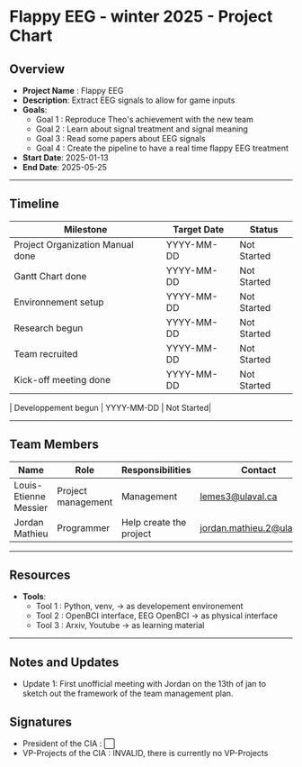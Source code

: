 # Flappy EEG - winter 2025 - Project Chart

## Overview
- **Project Name** : Flappy EEG
- **Description**: Extract EEG signals to allow for game inputs
- **Goals**:  
  - Goal 1 : Reproduce Theo's achievement with the new team   
  - Goal 2 : Learn about signal treatment and signal meaning
  - Goal 3 : Read some papers about EEG signals 
  - Goal 4 : Create the pipeline to have a real time flappy EEG treatment
- **Start Date**: 2025-01-13
- **End Date**: 2025-05-25

---

## Timeline
| Milestone           | Target Date   | Status         |
|---------------------|---------------|----------------|
| Project Organization Manual done | YYYY-MM-DD | Not Started | 
| Gantt Chart done         | YYYY-MM-DD    | Not Started |
| Environnement setup      | YYYY-MM-DD    | Not Started|
| Research begun         | YYYY-MM-DD    | Not Started|
| Team recruited | YYYY-MM-DD | Not Started | 
| Kick-off meeting done | YYYY-MM-DD | Not Started | 

| Developpement begun | YYYY-MM-DD | Not Started|


---

## Team Members
| Name               | Role            | Responsibilities                  | Contact               |
|--------------------|-----------------|-----------------------------------|-----------------------|
| Louis-Etienne Messier          | Project management          | Management                  | lemes3@ulaval.ca     |
| Jordan Mathieu           | Programmer          | Help create the project                  | jordan.mathieu.2@ulaval.ca     |

---

## Resources
- **Tools**:  
  - Tool 1 : Python, venv, -> as developement environement
  - Tool 2 : OpenBCI interface, EEG OpenBCI -> as physical interface
  - Tool 3 : Arxiv, Youtube -> as learning material

---

## Notes and Updates
- Update 1: First unofficial meeting with Jordan on the 13th of jan to sketch out the framework of the team management plan.

## Signatures
 - President of the CIA : :white_large_square:
 - VP-Projects of the CIA : INVALID, there is currently no VP-Projects